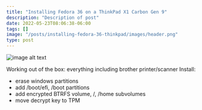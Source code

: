 ```yaml
---
title: "Installing Fedora 36 on a ThinkPad X1 Carbon Gen 9"
description: "Description of post"
date: 2022-05-23T08:06:38-06:00
tags: []
image: "/posts/installing-fedora-36-thinkpad/images/header.png"
type: post
---
```


![image alt text](/posts/installing-fedora-36-thinkpad/images/header.png "Image title text")

Working out of the box: everything including brother printer/scanner
Install:
- erase windows partitions
- add /boot/efi, /boot partitions
- add encrypted BTRFS volume, /, /home subvolumes
- move decrypt key to TPM